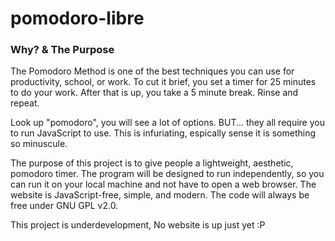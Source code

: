 # pomodoro-libre

### Why? & The Purpose

The Pomodoro Method is one of the best techniques you can use for productivity, school, or work. To cut it brief, you set a timer for 25 minutes to do your work. After that is up, you take a 5 minute break. Rinse and repeat.

Look up "pomodoro", you will see a lot of options. BUT... they all require you to run JavaScript to use. This is infuriating, espically sense it is something so minuscule. 

The purpose of this project is to give people a lightweight, aesthetic, pomodoro timer. The program will be designed to run independently, so you can run it on your local machine and not have to open a web browser. The website is JavaScript-free, simple, and modern. The code will always be free under GNU GPL v2.0.

This project is underdevelopment, No website is up just yet :P
